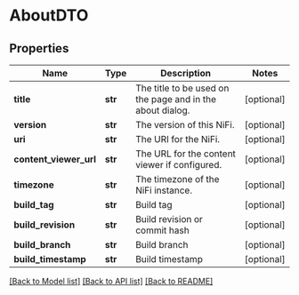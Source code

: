 # AboutDTO

## Properties
Name | Type | Description | Notes
------------ | ------------- | ------------- | -------------
**title** | **str** | The title to be used on the page and in the about dialog. | [optional] 
**version** | **str** | The version of this NiFi. | [optional] 
**uri** | **str** | The URI for the NiFi. | [optional] 
**content_viewer_url** | **str** | The URL for the content viewer if configured. | [optional] 
**timezone** | **str** | The timezone of the NiFi instance. | [optional] 
**build_tag** | **str** | Build tag | [optional] 
**build_revision** | **str** | Build revision or commit hash | [optional] 
**build_branch** | **str** | Build branch | [optional] 
**build_timestamp** | **str** | Build timestamp | [optional] 

[[Back to Model list]](../README.md#documentation-for-models) [[Back to API list]](../README.md#documentation-for-api-endpoints) [[Back to README]](../README.md)


